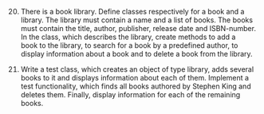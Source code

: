    20.   There is a book library. Define classes respectively for a book and a library. The library
   must contain a name and a list of books. The books must contain the title, author, publisher,
   release date and ISBN-number. In the class, which describes the library, create methods to add a   
   book to the library, to search for a book by a predefined author, to display information about a
   book and to delete a book from the library.

   21.   Write a test class, which creates an object of type library, adds several books to it and
   displays information about each of them. Implement a test functionality, which finds all books
   authored by Stephen King and deletes them. Finally, display information for each of the remaining
   books.
